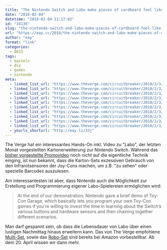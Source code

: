 ```yaml
---
title: "The Nintendo Switch and Labo make pieces of cardboard feel like magic"
date: "2018-02-04"
datetime: "2018-02-04 11:17:02"
id: "34136"
slug: "the-nintendo-switch-and-labo-make-pieces-of-cardboard-feel-like-magic"
url: "https://eay.cc/2018/the-nintendo-switch-and-labo-make-pieces-of-cardboard-feel-like-magic/"
author: "eay"
format: "link"
categories:
  - 0815
tags:
  - basteln
  - diy
  - games
  - nintendo
meta:
  - linked_list_url: "https://www.theverge.com/circuitbreaker/2018/2/3/16965900/nintendo-switch-labo-cardboard-features-youtube-video"
  - linked_list_url: "https://www.theverge.com/circuitbreaker/2018/2/3/16965900/nintendo-switch-labo-cardboard-features-youtube-video"
  - linked_list_url: "https://www.theverge.com/circuitbreaker/2018/2/3/16965900/nintendo-switch-labo-cardboard-features-youtube-video"
  - linked_list_url: "https://www.theverge.com/circuitbreaker/2018/2/3/16965900/nintendo-switch-labo-cardboard-features-youtube-video"
  - linked_list_url: "https://www.theverge.com/circuitbreaker/2018/2/3/16965900/nintendo-switch-labo-cardboard-features-youtube-video"
  - linked_list_url: "https://www.theverge.com/circuitbreaker/2018/2/3/16965900/nintendo-switch-labo-cardboard-features-youtube-video"
  - linked_list_url: "https://www.theverge.com/circuitbreaker/2018/2/3/16965900/nintendo-switch-labo-cardboard-features-youtube-video"
  - linked_list_url: "https://www.theverge.com/circuitbreaker/2018/2/3/16965900/nintendo-switch-labo-cardboard-features-youtube-video"
  - linked_list_url: "https://www.theverge.com/circuitbreaker/2018/2/3/16965900/nintendo-switch-labo-cardboard-features-youtube-video"
  - linked_list_url: "https://www.theverge.com/circuitbreaker/2018/2/3/16965900/nintendo-switch-labo-cardboard-features-youtube-video"
  - yourls_shorturl: "http://eay.li/33j"
---
```


The Verge hat ein interessantes Hands-On inkl. Video zu "Labo", der letzten Monat vorgestellten Kartonerweiterung zur Nintendo Switch. Während das [bisher vorgestellte Promovideo](https://www.youtube.com/watch?v=P3Bd3HUMkyU) noch nicht auf die eigentliche Technik einging, ist nun bekannt, dass die Karton-Sets exzessiven Gebrauch von den Infrarot­sensoren der Joy-Cons machen, um z.B. "zu sehen" oder spezielle Barcodes auszulesen.

Am interessantesten ist aber, dass Nintendo auch die Möglichkeit zur Erstellung und Programmierung eigener Labo-Spielereien ermöglichen wird:

> At the end of our demonstration, Nintendo gave a brief demo of Toy-Con Garage, which basically lets you program your own Toy-Con games if you’re willing to invest the time in learning about the Switch’s various buttons and hardware sensors and then chaining together different scenarios.

Man darf gespannt sein, ob dass die Lebensdauer von Labo über einen lustigen Nachmittag hinaus erweitern kann. Das von The Verge empfohlene [Multi-Set](https://www.amazon.de/exec/obidos/ASIN/B0792T5S6H/eayznet-21), sowie das [Robo-Set](https://www.amazon.de/exec/obidos/ASIN/B0792QY3C7/eayznet-21) sind bereits bei Amazon vorbestellbar. Ab dem 20. April wissen wir dann mehr.
